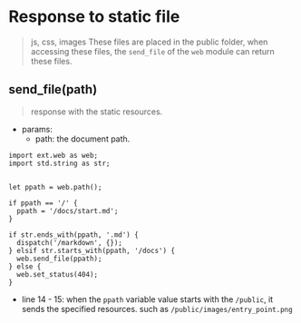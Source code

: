 # Response to static file
> js, css, images These files are placed in the public folder, when accessing these files, the `send_file` of the `web` module can return these files.


## send_file(path)
> response with the static resources.

- params:
  - path: the document path.
```
import ext.web as web;
import std.string as str;


let ppath = web.path();

if ppath == '/' {
  ppath = '/docs/start.md';
}

if str.ends_with(ppath, '.md') {
  dispatch('/markdown', {});
} elsif str.starts_with(ppath, '/docs') {
  web.send_file(ppath);
} else {
  web.set_status(404);
}
```

- line 14 - 15: when the `ppath` variable value starts with the `/public`, it sends the specified resources. such as `/public/images/entry_point.png`
